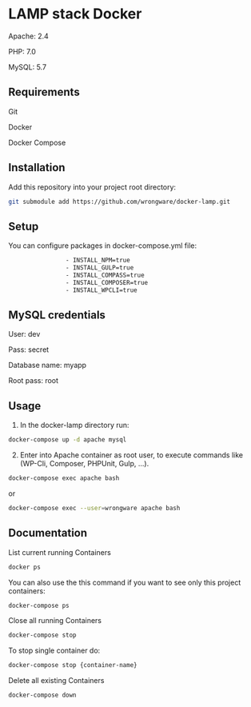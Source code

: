 # LAMP stack Docker

Apache: 2.4

PHP: 7.0

MySQL: 5.7

## Requirements

Git

Docker

Docker Compose

## Installation

Add this repository into your project root directory:

```bash
git submodule add https://github.com/wrongware/docker-lamp.git
```

## Setup

You can configure packages in docker-compose.yml file:

```bash
                - INSTALL_NPM=true
                - INSTALL_GULP=true
                - INSTALL_COMPASS=true
                - INSTALL_COMPOSER=true
                - INSTALL_WPCLI=true
```

## MySQL credentials

User: dev

Pass: secret

Database name: myapp

Root pass: root

## Usage

1. In the docker-lamp directory run:

```bash
docker-compose up -d apache mysql
```

2. Enter into Apache container as root user, to execute commands like (WP-Cli, Composer, PHPUnit, Gulp, ...).

```bash
docker-compose exec apache bash
```

or

```bash
docker-compose exec --user=wrongware apache bash
```

## Documentation

List current running Containers

```bash
docker ps
```

You can also use the this command if you want to see only this project containers:

```bash
docker-compose ps
```

Close all running Containers

```bash
docker-compose stop
```

To stop single container do:

```bash
docker-compose stop {container-name}
```

Delete all existing Containers

```bash
docker-compose down
```
